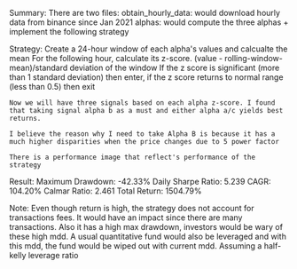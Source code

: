 Summary:
    There are two files:
        obtain_hourly_data: would download hourly data from binance since Jan 2021
        alphas: would compute the three alphas + implement the following strategy
    


Strategy:
    Create a 24-hour window of each alpha's values and calcualte the mean
    For the following hour, calculate its z-score. (value - rolling-window-mean)/standard deviation of the window
    If the z score is significant (more than 1 standard deviation) then enter, if the z score returns to normal range (less than 0.5) then exit

    Now we will have three signals based on each alpha z-score. I found that taking signal alpha b as a must and either alpha a/c yields best returns.

    I believe the reason why I need to take Alpha B is because it has a much higher disparities when the price changes due to 5 power factor

    There is a performance image that reflect's performance of the strategy

Result:
    Maximum Drawdown: -42.33%
    Daily Sharpe Ratio: 5.239
    CAGR: 104.20%
    Calmar Ratio: 2.461
    Total Return: 1504.79%

Note:
    Even though return is high, the strategy does not account for transactions fees. It would have an impact since there are many transactions.
    Also it has a high max drawdown, investors would be wary of these high mdd.
    A usual quantitative fund would also be leveraged and with this mdd, the fund would be wiped out with current mdd. Assuming a half-kelly leverage ratio






